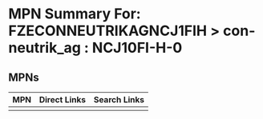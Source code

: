 



# MPN Summary For: FZECONNEUTRIKAGNCJ1FIH > con-neutrik_ag : NCJ10FI-H-0

## MPNs
  

|MPN|Direct Links|Search Links|
| :--- | :--- | :--- |
||||
